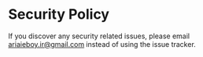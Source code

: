 # Security Policy

If you discover any security related issues, please email ariaieboy.ir@gmail.com instead of using the issue tracker.
